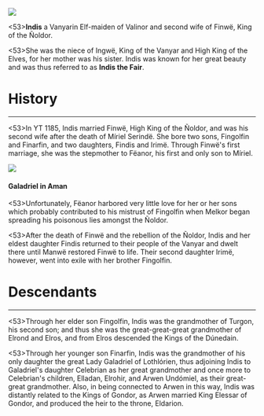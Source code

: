 ![](characters/galadriel/7.jpg)

<53>**Indis** a Vanyarin Elf-maiden of Valinor and second wife of Finwë, King of the Ñoldor.

<53>She was the niece of Ingwë, King of the Vanyar and High King of the Elves, for her mother was his sister. Indis was known for her great beauty and was thus referred to as **Indis the Fair**.

# History
---

<53>In YT 1185, Indis married Finwë, High King of the Ñoldor, and was his second wife after the death of Míriel Serindë. She bore two sons, Fingolfin and Finarfin, and two daughters, Findis and Irimë. Through Finwë's first marriage, she was the stepmother to Fëanor, his first and only son to Míriel.

![](characters/galadriel/2.jpg)

#### Galadriel in Aman

<53>Unfortunately, Fëanor harbored very little love for her or her sons which probably contributed to his mistrust of Fingolfin when Melkor began spreading his poisonous lies amongst the Ñoldor.

<53>After the death of Finwë and the rebellion of the Ñoldor, Indis and her eldest daughter Findis returned to their people of the Vanyar and dwelt there until Manwë restored Finwë to life. Their second daughter Irimë, however, went into exile with her brother Fingolfin.

# Descendants

---

<53>Through her elder son Fingolfin, Indis was the grandmother of Turgon, his second son; and thus she was the great-great-great grandmother of Elrond and Elros, and from Elros descended the Kings of the Dúnedain.

<53>Through her younger son Finarfin, Indis was the grandmother of his only daughter the great Lady Galadriel of Lothlórien, thus adjoining Indis to Galadriel's daughter Celebrian as her great grandmother and once more to Celebrian's children, Elladan, Elrohir, and Arwen Undómiel, as their great-great grandmother. Also, in being connected to Arwen in this way, Indis was distantly related to the Kings of Gondor, as Arwen married King Elessar of Gondor, and produced the heir to the throne, Eldarion.

